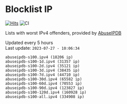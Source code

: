 # Blocklist IP

[![Hits](https://hits.seeyoufarm.com/api/count/incr/badge.svg?url=https%3A%2F%2Fgithub.com%2Fborestad%2Fblocklist-ip%2F&count_bg=%2379C83D&title_bg=%23555555&icon=&icon_color=%23E7E7E7&title=hits&edge_flat=false)](https://hits.seeyoufarm.com)  ![CI](https://img.shields.io/github/workflow/status/borestad/blocklist-ip/CI?style=flat-square)

Lists with worst IPv4 offenders, provided by [AbuseIPDB](https://www.abuseipdb.com/)

<!-- FOOTER-PLACEHOLDER -->
Updated every 5 hours<br>
Last update: `2023-07-27 - 10:06:34`
```
abuseipdb-s100.ipv4 (18206 ip)
abuseipdb-s100-1d.ipv4 (31357 ip)
abuseipdb-s100-2d.ipv4 (35121 ip)
abuseipdb-s100-3d.ipv4 (38435 ip)
abuseipdb-s100-7d.ipv4 (44710 ip)
abuseipdb-s100-30d.ipv4 (65582 ip)
abuseipdb-s100-60d.ipv4 (70553 ip)
abuseipdb-s100-90d.ipv4 (123827 ip)
abuseipdb-s100-120d.ipv4 (160928 ip)
abuseipdb-s100-all.ipv4 (334908 ip)
```
